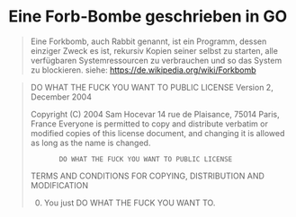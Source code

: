 # Eine Forb-Bombe geschrieben in GO

>Eine Forkbomb, auch Rabbit genannt, ist ein Programm, dessen einziger Zweck es ist, rekursiv Kopien seiner selbst zu starten, alle verfügbaren Systemressourcen zu verbrauchen und so das System zu blockieren. 
siehe: https://de.wikipedia.org/wiki/Forkbomb



> DO WHAT THE FUCK YOU WANT TO PUBLIC LICENSE
>                    Version 2, December 2004
> 
> Copyright (C) 2004 Sam Hocevar
>  14 rue de Plaisance, 75014 Paris, France
> Everyone is permitted to copy and distribute verbatim or modified
> copies of this license document, and changing it is allowed as long
> as the name is changed.
> 
>            DO WHAT THE FUCK YOU WANT TO PUBLIC LICENSE
>   TERMS AND CONDITIONS FOR COPYING, DISTRIBUTION AND MODIFICATION
> 
>  0. You just DO WHAT THE FUCK YOU WANT TO.
